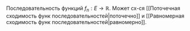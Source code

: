 Последовательность функций $f_{n}:E\to \mathbb{R}$. Может сх-ся [[Поточечная сходимость функ последовательностей|поточечно]] и [[Равномерная сходимость функ последовательностей|равномерно]].
